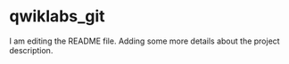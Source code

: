 # qwiklabs_git

I am editing the README file. Adding some more details about the project description.
